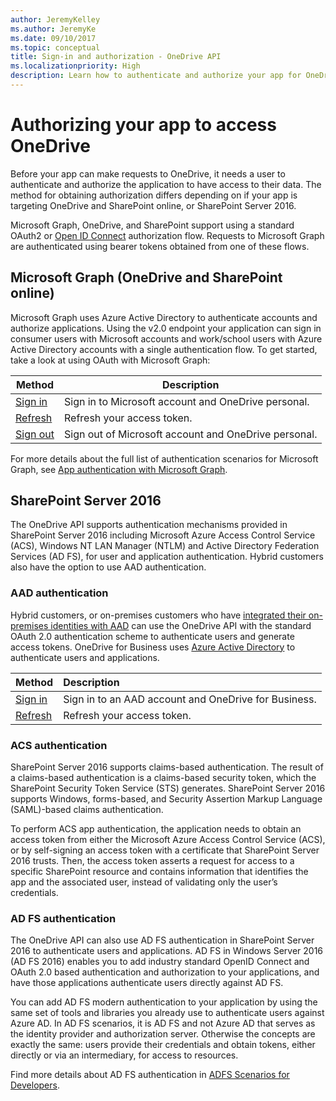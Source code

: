 ```yaml
---
author: JeremyKelley
ms.author: JeremyKe
ms.date: 09/10/2017
ms.topic: conceptual
title: Sign-in and authorization - OneDrive API
ms.localizationpriority: High
description: Learn how to authenticate and authorize your app for OneDrive access. Explore different methods for OneDrive, SharePoint online, and SharePoint Server 2016.
---
```

# Authorizing your app to access OneDrive

Before your app can make requests to OneDrive, it needs a user to authenticate and authorize the application to have access to their data.
The method for obtaining authorization differs depending on if your app is targeting OneDrive and SharePoint online, or SharePoint Server 2016.

Microsoft Graph, OneDrive, and SharePoint support using a standard OAuth2 or [Open ID Connect](http://openid.net/connect/) authorization flow.
Requests to Microsoft Graph are authenticated using bearer tokens obtained from one of these flows.

## Microsoft Graph (OneDrive and SharePoint online)

Microsoft Graph uses Azure Active Directory to authenticate accounts and authorize applications.
Using the v2.0 endpoint your application can sign in consumer users with Microsoft accounts and work/school users with Azure Active Directory accounts with a single authentication flow.
To get started, take a look at using OAuth with Microsoft Graph:

| Method                                                                   | Description                                          |
| ------------------------------------------------------------------------ | ---------------------------------------------------- |
| [Sign in](graph-oauth.md)                                                | Sign in to Microsoft account and OneDrive personal.  |
| [Refresh](graph-oauth.md#step-3-get-a-new-access-token-or-refresh-token) | Refresh your access token.                           |
| [Sign out](graph-oauth.md#sign-the-user-out)                             | Sign out of Microsoft account and OneDrive personal. |

For more details about the full list of authentication scenarios for Microsoft Graph, see [App authentication with Microsoft Graph](https://aka.ms/graph-auth-overview).

## SharePoint Server 2016

The OneDrive API supports authentication mechanisms provided in SharePoint Server 2016 including Microsoft Azure Access Control Service (ACS), Windows NT LAN Manager (NTLM) and Active Directory Federation Services (AD FS), for user and application authentication.
Hybrid customers also have the option to use AAD authentication.

### AAD authentication

Hybrid customers, or on-premises customers who have [integrated their on-premises identities with AAD](https://azure.microsoft.com/documentation/articles/active-directory-aadconnect/) can use the OneDrive API with the standard OAuth 2.0 authentication scheme to authenticate users and generate access tokens. 
OneDrive for Business uses [Azure Active Directory](https://portal.azure.com) to authenticate users and applications.

| Method                         | Description                                          |
|:-------------------------------|:-----------------------------------------------------|
| [Sign in](aad-oauth.md)        | Sign in to an AAD account and OneDrive for Business. |
| [Refresh][aad-refresh]         | Refresh your access token.                           |

[aad-refresh]: aad-oauth.md#step-4-redeem-refresh-token-for-an-access-token-to-call-onedrive-api

### ACS authentication

SharePoint Server 2016 supports claims-based authentication. The result of a claims-based authentication is a claims-based security token, which the SharePoint Security Token Service (STS) generates.
SharePoint Server 2016 supports Windows, forms-based, and Security Assertion Markup Language (SAML)-based claims authentication. 

To perform ACS app authentication, the application needs to obtain an access token from either the Microsoft Azure Access Control Service (ACS), or by self-signing an access token with a certificate that SharePoint Server 2016 trusts.
Then, the access token asserts a request for access to a specific SharePoint resource and contains information that identifies the app and the associated user, instead of validating only the user’s credentials. 

### AD FS authentication

The OneDrive API can also use AD FS authentication in SharePoint Server 2016 to authenticate users and applications.
AD FS in Windows Server 2016 (AD FS 2016) enables you to add industry standard OpenID Connect and OAuth 2.0 based authentication and authorization to your applications, and have those applications authenticate users directly against AD FS. 

You can add AD FS modern authentication to your application by using the same set of tools and libraries you already use to authenticate users against Azure AD.
In AD FS scenarios, it is AD FS and not Azure AD that serves as the identity provider and authorization server.
Otherwise the concepts are exactly the same: users provide their credentials and obtain tokens, either directly or via an intermediary, for access to resources.

Find more details about AD FS authentication in [ADFS Scenarios for Developers](https://technet.microsoft.com/library/mt728971.aspx).

<!-- {
  "type": "#page.annotation",
  "description": "OneDrive uses the standard OAuth 2.0 authentication scheme for users and apps",
  "keywords": "authentication,sign in, sign out, logout, login, oauth, msa",
  "section": "documentation",
  "tocPath": "Overview/Authentication"
} -->
